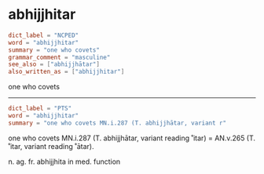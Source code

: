 # abhijjhitar

``` toml
dict_label = "NCPED"
word = "abhijjhitar"
summary = "one who covets"
grammar_comment = "masculine"
see_also = ["abhijjhātar"]
also_written_as = ["abhijjhitar"]
```

one who covets

--------------------

``` toml
dict_label = "PTS"
word = "abhijjhitar"
summary = "one who covets MN.i.287 (T. abhijjhātar, variant r"
```

one who covets MN.i.287 (T. abhijjhātar, variant reading ˚itar) = AN.v.265 (T. ˚itar, variant reading ˚ātar).

n. ag. fr. abhijjhita in med. function

